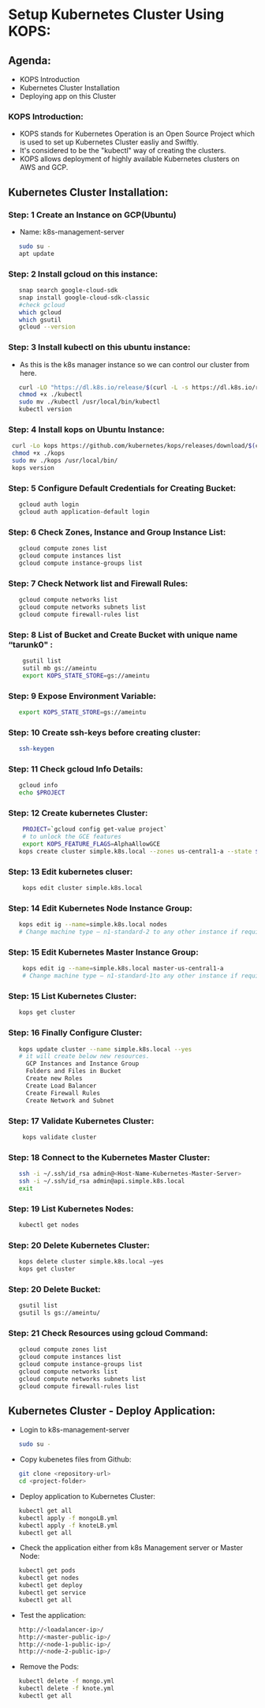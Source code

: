
# Setup Kubernetes Cluster Using KOPS:

  ## Agenda:
   - KOPS Introduction
   - Kubernetes Cluster Installation
   - Deploying app on this Cluster
 
   ### KOPS Introduction:
   - KOPS stands for Kubernetes Operation is an Open Source Project which is used to set up Kubernetes Cluster easliy and Swiftly.
   - It's considered to be the "kubectl" way of creating the clusters.
   - KOPS allows deployment of highly available Kubernetes clusters on AWS and GCP.
 
  ## Kubernetes Cluster Installation:
  
  ### Step: 1 Create an Instance on GCP(Ubuntu)
  
   - Name: k8s-management-server
  
 ```sh
    sudo su -
    apt update
```
  ### Step: 2 Install gcloud on this instance:
  
  ```sh
     snap search google-cloud-sdk
     snap install google-cloud-sdk-classic
     #check gcloud
     which gcloud
     which gsutil
     gcloud --version
 ```
### Step: 3 Install kubectl on this ubuntu instance:
   - As this is the k8s manager instance so we can control our cluster from here. 

 ```sh
    curl -LO "https://dl.k8s.io/release/$(curl -L -s https://dl.k8s.io/release/stable.txt)/bin/linux/amd64/kubectl"
    chmod +x ./kubectl
    sudo mv ./kubectl /usr/local/bin/kubectl
    kubectl version
   ```
 ### Step: 4 Install kops on Ubuntu Instance:
 
   ```sh
    curl -Lo kops https://github.com/kubernetes/kops/releases/download/$(curl -s https://api.github.com/repos/kubernetes/kops/releases/latest | grep tag_name | cut -d '"' -f 4)/kops-linux-amd64
    chmod +x ./kops
    sudo mv ./kops /usr/local/bin/
    kops version
 ```
### Step: 5 Configure Default Credentials for Creating Bucket:

 ```sh
    gcloud auth login
    gcloud auth application-default login
   ```
### Step: 6 Check Zones, Instance and Group Instance List:

   ```sh
      gcloud compute zones list
      gcloud compute instances list
      gcloud compute instance-groups list
   ```
### Step: 7 Check Network list and Firewall Rules:

   ```sh
      gcloud compute networks list
      gcloud compute networks subnets list
      gcloud compute firewall-rules list
   ```
   
### Step: 8 List of Bucket and Create Bucket with unique name “tarunk0" :

```sh
    gsutil list
    sutil mb gs://ameintu
    export KOPS_STATE_STORE=gs://ameintu
  ```

### Step: 9 Expose Environment Variable:

 ```sh
    export KOPS_STATE_STORE=gs://ameintu    
   ```

### Step: 10 Create ssh-keys before creating cluster:

  ```sh
     ssh-keygen
   ```

### Step: 11 Check gcloud Info Details:

 ```sh
    gcloud info
    echo $PROJECT
 ```

### Step: 12 Create kubernetes Cluster:

```sh
    PROJECT=`gcloud config get-value project`
    # to unlock the GCE features
    export KOPS_FEATURE_FLAGS=AlphaAllowGCE
   kops create cluster simple.k8s.local --zones us-central1-a --state ${KOPS_STATE_STORE}/ --project=${PROJECT}
 ```
### Step: 13 Edit kubernetes cluser:

``` sh
    kops edit cluster simple.k8s.local
  ```

### Step: 14 Edit Kubernetes Node Instance Group:

 ```sh
    kops edit ig --name=simple.k8s.local nodes
    # Change machine type – n1-standard-2 to any other instance if required
 ```
### Step: 15 Edit Kubernetes Master Instance Group:

```sh
    kops edit ig --name=simple.k8s.local master-us-central1-a
    # Change machine type – n1-standard-1to any other instance if required
 ```

### Step: 15 List Kubernetes Cluster:

 ```sh
    kops get cluster
  ```
    
### Step: 16 Finally Configure Cluster:

 ```sh
    kops update cluster --name simple.k8s.local --yes
    # it will create below new resources. 
      GCP Instances and Instance Group
      Folders and Files in Bucket
      Create new Roles
      Create Load Balancer
      Create Firewall Rules
      Create Network and Subnet
  ```
    
### Step: 17 Validate Kubernetes Cluster:

```sh
    kops validate cluster
 ```
    
### Step: 18 Connect to the Kubernetes Master Cluster:

 ```sh
    ssh -i ~/.ssh/id_rsa admin@<Host-Name-Kubernetes-Master-Server>
    ssh -i ~/.ssh/id_rsa admin@api.simple.k8s.local
    exit
 ```
### Step: 19 List Kubernetes Nodes:

 ```sh
    kubectl get nodes
 ```

### Step: 20 Delete Kubernetes Cluster:
```sh
   kops delete cluster simple.k8s.local –yes
   kops get cluster
```

### Step: 20 Delete Bucket:

 ```sh
    gsutil list
    gsutil ls gs://ameintu/
 ```
### Step: 21 Check Resources using gcloud Command:

 ```sh
    gcloud compute zones list
    gcloud compute instances list
    gcloud compute instance-groups list
    gcloud compute networks list
    gcloud compute networks subnets list
    gcloud compute firewall-rules list
 ```
    
 ## Kubernetes Cluster - Deploy Application:
  
  - Login to k8s-management-server
 ```sh
    sudo su -
 ```
  - Copy kubenetes files from Github:
 ```sh
    git clone <repository-url>
    cd <project-folder>
 ```
   - Deploy application to Kubernetes Cluster:
  ```sh
     kubectl get all
     kubectl apply -f mongoLB.yml
     kubectl apply -f knoteLB.yml
     kubectl get all
  ```
  - Check the application either from k8s Management server or Master Node:
 ```sh
    kubectl get pods
    kubectl get nodes
    kubectl get deploy
    kubectl get service
    kubectl get all
 ```
  - Test the application:
 ```sh
    http://<loadalancer-ip>/
    http://<master-public-ip>/
    http://<node-1-public-ip>/
    http://<node-2-public-ip>/
 ```
  - Remove the Pods:
 ```sh
    kubectl delete -f mongo.yml
    kubectl delete -f knote.yml
    kubectl get all
 ```
    
    
    
    
    
    
    
    
    
    
    
    
